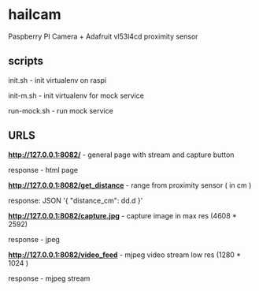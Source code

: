 # hailcam
Paspberry PI Camera + Adafruit vl53l4cd proximity sensor


## scripts
init.sh - init virtualenv on raspi

init-m.sh - init virtualenv for mock service

run-mock.sh - run mock service

## URLS
**http://127.0.0.1:8082/** - general page with stream and capture button

response - html page

**http://127.0.0.1:8082/get_distance** -  range from proximity sensor ( in cm )

response: JSON '{ "distance_cm": dd.d }'

**http://127.0.0.1:8082/capture.jpg** - capture image in max res (4608 * 2592)

response - jpeg

**http://127.0.0.1:8082/video_feed** - mjpeg video stream low res (1280 * 1024 )

response - mjpeg stream
